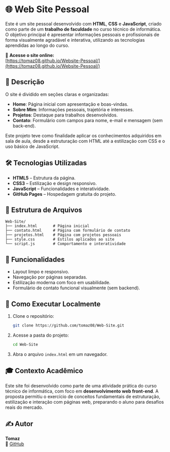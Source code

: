 # 🌐 Web Site Pessoal

Este é um site pessoal desenvolvido com **HTML**, **CSS** e **JavaScript**, criado como parte de um **trabalho de faculdade** no curso técnico de informática. O objetivo principal é apresentar informações pessoais e profissionais de forma visualmente agradável e interativa, utilizando as tecnologias aprendidas ao longo do curso.

🔗 **Acesse o site online:**  
[https://tomaz08.github.io/Website-Pessoal/](https://tomaz08.github.io/Website-Pessoal/)

## 📄 Descrição

O site é dividido em seções claras e organizadas:

- **Home**: Página inicial com apresentação e boas-vindas.
- **Sobre Mim**: Informações pessoais, trajetória e interesses.
- **Projetos**: Destaque para trabalhos desenvolvidos.
- **Contato**: Formulário com campos para nome, e-mail e mensagem (sem back-end).

Este projeto teve como finalidade aplicar os conhecimentos adquiridos em sala de aula, desde a estruturação com HTML até a estilização com CSS e o uso básico de JavaScript.

## 🛠️ Tecnologias Utilizadas

- **HTML5** – Estrutura da página.
- **CSS3** – Estilização e design responsivo.
- **JavaScript** – Funcionalidades e interatividade.
- **GitHub Pages** – Hospedagem gratuita do projeto.

## 📁 Estrutura de Arquivos

```plaintext
Web-Site/
├── index.html       # Página inicial
├── contato.html     # Página com formulário de contato
├── projetos.html    # Página com projetos pessoais
├── style.css        # Estilos aplicados ao site
└── script.js        # Comportamento e interatividade
```

## 📌 Funcionalidades

- Layout limpo e responsivo.
- Navegação por páginas separadas.
- Estilização moderna com foco em usabilidade.
- Formulário de contato funcional visualmente (sem backend).

## 🚀 Como Executar Localmente

1. Clone o repositório:
   ```bash
   git clone https://github.com/tomaz08/Web-Site.git
   ```
2. Acesse a pasta do projeto:
   ```bash
   cd Web-Site
   ```
3. Abra o arquivo `index.html` em um navegador.

## 🎓 Contexto Acadêmico

Este site foi desenvolvido como parte de uma atividade prática do curso técnico de informática, com foco em **desenvolvimento web front-end**. A proposta permitiu o exercício de conceitos fundamentais de estruturação, estilização e interação com páginas web, preparando o aluno para desafios reais do mercado.

## ✍️ Autor

**Tomaz**  
🔗 [GitHub](https://github.com/tomaz08)
